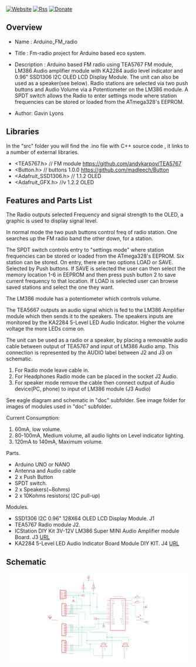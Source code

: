 [![Website](https://img.shields.io/badge/Website-Link-blue.svg)](https://gavinlyonsrepo.github.io/)  [![Rss](https://img.shields.io/badge/Subscribe-RSS-yellow.svg)](https://gavinlyonsrepo.github.io//feed.xml)  [![Donate](https://img.shields.io/badge/Donate-PayPal-green.svg)](https://www.paypal.com/paypalme/whitelight976)


Overview
--------------------
* Name : Arduino_FM_radio
* Title : Fm-radio project for Arduino based eco system.

* Description : Arduino based FM radio using TEA5767 FM module, LM386 Audio amplifier module
with KA2284 audio level indicator and 0.96" SSD1306 I2C OLED LCD Display Module.
The unit can also be used as a speaker(see below). Radio stations are selected via two push buttons
and Audio Volume via a Potentiometer on the LM386 module. A SPDT switch allows the Radio to enter settings mode
where station frequencies can be stored or loaded from the ATmega328's EEPROM.

* Author: Gavin Lyons

Libraries
------------------------

In the "src" folder you will find the  .ino file with C++ source code , it links to a number of 
external libraries.
 
* <TEA5767.h> // FM module https://github.com/andykarpov/TEA5767
* <Button.h> // buttons  1.0.0 https://github.com/madleech/Button 
* <Adafruit_SSD1306.h> // 1.1.2 OLED
* <Adafruit_GFX.h> //v 1.2.2 OLED

Features and Parts List
------------------------------

The Radio outputs selected Frequency and signal strength to the OLED, a graphic is used to display signal level.

In normal mode the two push buttons control freq of radio station. 
One searches up the FM radio band the other down, for a station.

The SPDT switch controls entry to "settings mode" where station frequencies can be stored or loaded from the ATmega328's EEPROM. Six station can be stored. On entry, there are two options LOAD or SAVE. Selected by Push buttons.
If SAVE is selected the user can then select the memory location 1-6 in EEPROM and then press push button 2 to save
current frequency to that location. 
If LOAD is selected user can browse saved stations and select the one they want.

The LM386 module has a potentiometer which controls volume.

The TEA5667 outputs an audio signal which is fed to the LM386 Amplifier module which then sends it to the
speakers. The speakers inputs are monitored by the KA2284 5-Level LED Audio Indicator. Higher the volume voltage
the more LEDs come on.

The unit can be used as a radio or a speaker, by placing a removable audio cable between output
of TEA5767 and input of LM386 Audio amp. This connection is represented by the AUDIO label between
J2 and J3 on schematic.

1. For Radio mode leave cable in.
2. For Headphones Radio mode can  be placed in the socket J2 Audio.
3. For speaker mode remove the cable then connect output of Audio device(PC, phone) to input of LM386 module (J3 Audio)

See eagle diagram and schematic in "doc" subfolder.
See image folder for images of modules used in "doc" subfolder.


Current Consumption:

1. 60mA, low volume.
2. 80-100mA, Medium volume, all audio lights on Level indicator lighting.
3. 120mA to 140mA, Maximum volume.

Parts.

 *    Arduino UNO or NANO
 *    Antenna and Audio cable
 *    2 x Push Button
 *    SPDT switch.
 *    2 x Speakers(~8ohms)
 *    2 x 10Kohms resistors( I2C pull-up)

Modules.

 *    SSD1306 I2C 0.96" 128X64 OLED LCD Display Module. J1
 *    TEA5767 Radio module J2.
 *    ICStation DIY Kit 3V-12V LM386 Super MINI Audio Amplifier module Board. J3 [URL](http://www.icstation.com/icstation-lm386-super-mini-amplifier-board-p-5025.html)
 *    KA2284 5-Level LED Audio Indicator Board Module DIY KIT. J4 [URL]( http://3.bp.blogspot.com/-eO-9YtigXEs/T4lbYAR8BqI/AAAAAAAAAmM/sgNGqV6qTJo/s1600/5-LED-Vu-meter-circuit-using-KA2284.png)


 Schematic
 -----------------------
 ![ScreenShotradio](https://github.com/gavinlyonsrepo/Arduino_FM_radio/blob/master/doc/eagle/fm_radio.png)
